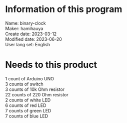 # Information of this program
Name: binary-clock\
Maker: hamihauya\
Create date: 2023-03-12\
Modified date: 2023-06-20\
User lang set: English

# Needs to this product
1 count of Arduino UNO\
3 counts of switch\
3 counts of 10k Ohm resistor\
22 counts of 220 Ohm resistor\
2 counts of white LED\
6 counts of red LED\
7 counts of green LED\
7 counts of blue LED
